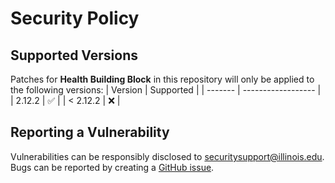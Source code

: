 # Security Policy

## Supported Versions
Patches for **Health Building Block** in this repository will only be applied to the following versions:
| Version  | Supported          |
| -------  | ------------------ |
| 2.12.2   | :white_check_mark: |
| < 2.12.2 | :x:                |

## Reporting a Vulnerability
Vulnerabilities can be responsibly disclosed to [securitysupport@illinois.edu](mailto:securitysupport@illinois.edu).
Bugs can be reported by creating a [GitHub issue](https://github.com/rokwire/health-building-block/issues/new/choose).